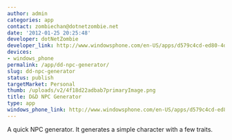 ```yaml
---
author: admin
categories: app
contact: zombiechan@dotnetzombie.net
date: '2012-01-25 20:25:48'
developer: dotNetZombie
developer_link: http://www.windowsphone.com/en-US/apps/d579c4cd-ed80-4dbd-bd9d-639ef2c7e135
devices: 
- windows_phone
permalink: /app/dd-npc-generator/
slug: dd-npc-generator
status: publish
targetMarket: Personal
thumb: /uploads/v2/4f18d22adbab7primaryImage.png
title: D&D NPC Generator
type: app
windows_phone_link: http://www.windowsphone.com/en-US/apps/d579c4cd-ed80-4dbd-bd9d-639ef2c7e135
---
```


A quick NPC generator. It generates a simple character with a few traits.